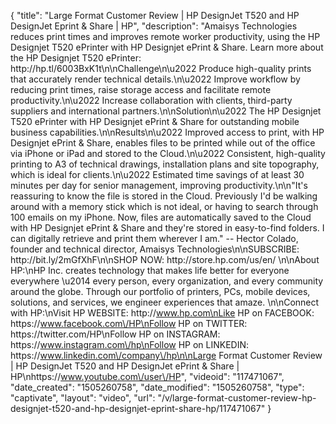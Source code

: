 {
    "title": "Large Format Customer Review | HP DesignJet T520 and HP DesignJet Eprint & Share | HP",
    "description": "Amaisys Technologies reduces print times and improves remote worker productivity, using the HP Designjet T520 ePrinter with HP Designjet ePrint & Share.  Learn more about the HP Designjet T520 ePrinter: http:\/\/hp.tl\/6003BxK1t\n\nChallenge\n\u2022 Produce high-quality prints that accurately render technical details.\n\u2022 Improve workflow by reducing print times, raise storage access and facilitate remote productivity.\n\u2022 Increase collaboration with clients, third-party suppliers and international partners.\n\nSolution\n\u2022 The HP Designjet T520 ePrinter with HP Designjet ePrint & Share for outstanding mobile business capabilities.\n\nResults\n\u2022 Improved access to print, with HP Designjet ePrint & Share, enables files to be printed while out of the office via iPhone or iPad and stored to the Cloud.\n\u2022 Consistent, high-quality printing to A3 of technical drawings, installation plans and site topography, which is ideal for clients.\n\u2022 Estimated time savings of at least 30 minutes per day for senior management, improving productivity.\n\n\"It's reassuring to know the file is stored in the Cloud. Previously I'd be walking around with a memory stick which is not ideal, or having to search through 100 emails on my iPhone. Now, files are automatically saved to the Cloud with HP Designjet ePrint & Share and they're stored in easy-to-find folders. I can digitally retrieve and print them wherever I am.\" -- Hector Colado, founder and technical director, Amaisys Technologies\n\nSUBSCRIBE: http:\/\/bit.ly\/2mGfXhF\n\nSHOP NOW: http:\/\/store.hp.com\/us\/en\/ \n\nAbout HP:\nHP Inc. creates technology that makes life better for everyone everywhere \u2014 every person, every organization, and every community around the globe. Through our portfolio of printers, PCs, mobile devices, solutions, and services, we engineer experiences that amaze. \n\nConnect with HP:\nVisit HP WEBSITE: http:\/\/www.hp.com\nLike HP on FACEBOOK: https:\/\/www.facebook.com\/HP\nFollow HP on TWITTER: https:\/\/twitter.com\/HP\nFollow HP on INSTAGRAM: https:\/\/www.instagram.com\/hp\nFollow HP on LINKEDIN: https:\/\/www.linkedin.com\/company\/hp\n\nLarge Format Customer Review | HP DesignJet T520 and HP DesignJet ePrint & Share | HP\nhttps:\/\/www.youtube.com\/user\/HP",
    "videoid": "117471067",
    "date_created": "1505260758",
    "date_modified": "1505260758",
    "type": "captivate",
    "layout": "video",
    "url": "\/v\/large-format-customer-review-hp-designjet-t520-and-hp-designjet-eprint-share-hp\/117471067"
}